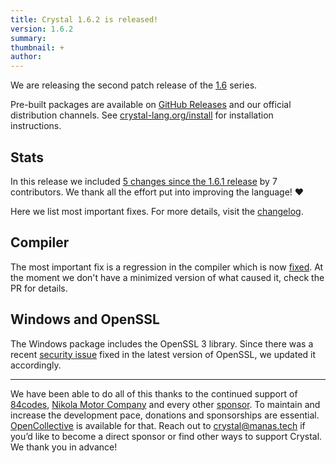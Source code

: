 ```yaml
---
title: Crystal 1.6.2 is released!
version: 1.6.2
summary:
thumbnail: +
author:
---
```


We are releasing the second patch release of the [1.6](/2022/10/06/1.6.0-released.html) series.

Pre-built packages are available on [GitHub Releases](https://github.com/crystal-lang/crystal/releases/tag/1.6.2) and our official distribution channels.
See [crystal-lang.org/install](https://crystal-lang.org/install/) for installation instructions.

## Stats

In this release we included [5 changes since the 1.6.1 release](https://github.com/crystal-lang/crystal/pulls?q=is%3Apr+milestone%3A1.6.2) by 7 contributors. We thank all the effort put into improving the language! ❤️

Here we list most important fixes. For more details, visit the [changelog](https://github.com/crystal-lang/crystal/releases/tag/1.6.2).

## Compiler

The most important fix is a regression in the compiler which is now [fixed](https://github.com/crystal-lang/crystal/pull/12709). At the moment we don't have a minimized version of what caused it, check the PR for details.

## Windows and OpenSSL

The Windows package includes the OpenSSL 3 library. Since there was a recent [security issue](openssl.org/blog/blog/2022/11/01/email-address-overflows) fixed in the latest version of OpenSSL, we updated it accordingly.

---

We have been able to do all of this thanks to the continued support of [84codes](https://www.84codes.com/), [Nikola Motor Company](https://nikolamotor.com/) and every other [sponsor](/sponsors). To maintain and increase the development pace, donations and sponsorships are essential. [OpenCollective](https://opencollective.com/crystal-lang) is available for that. Reach out to [crystal@manas.tech](mailto:crystal@manas.tech) if you’d like to become a direct sponsor or find other ways to support Crystal. We thank you in advance!

